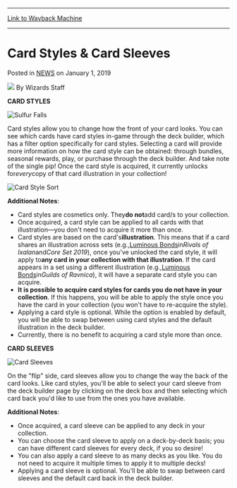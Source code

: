 
---
[Link to Wayback Machine](https://web.archive.org/web/20220627055231/https://magic.wizards.com/en/articles/archive/card-styles-card-sleeves-2019-01-01)

[_metadata_:author]:- "Wizards Staff"
[_metadata_:description]:- "Card styles allow you to change how the front of your card looks. Card sleeves allow you to change the way the back of the card looks."
[_metadata_:generator]:- "Drupal 7 (http://drupal.org)"
[_metadata_:node]:- "1472191"
[_metadata_:publish_date]:- "2019-01-01"
[_metadata_:source]:- "div-main-content"
[_metadata_:title]:- "Card Styles & Card Sleeves"
[_metadata_:wayback_capture_timestamp]:- "2022-06-27 05:52:31"
[_metadata_:wayback_raw_url]:- "https://web.archive.org/web/20220627055231id_/https://magic.wizards.com/en/articles/archive/card-styles-card-sleeves-2019-01-01"
[_metadata_:wayback_url]:- "https://magic.wizards.com/en/articles/archive/card-styles-card-sleeves-2019-01-01"
---


Card Styles & Card Sleeves
==========================



 Posted in [NEWS](/en/articles)
 on January 1, 2019 






![](https://media.magic.wizards.com/styles/auth_small/public/generic-avatar-150_380.png)
By Wizards Staff











**CARD STYLES**


![Sulfur Falls](https://media.wizards.com/2019/images/daily/57unWuZHsw.gif)


Card styles allow you to change how the front of your card looks. You can see which cards have card styles in-game through the deck builder, which has a filter option specifically for card styles. Selecting a card will provide more information on how the card style can be obtained: through bundles, seasonal rewards, play, or purchase through the deck builder. And take note of the single pip! Once the card style is acquired, it currently unlocks for*every*copy of that card illustration in your collection!


![Card Style Sort](https://media.wizards.com/2019/images/daily/O5J57Rk0hu.jpg)


**Additional Notes**:


* Card styles are cosmetics only. They**do not**add card/s to your collection.
* Once acquired, a card style can be applied to all cards with that illustration—you don't need to acquire it more than once.
* Card styles are based on the card's**illustration**. This means that if a card shares an illustration across sets (e.g.,[Luminous Bonds](https://nam03.safelinks.protection.outlook.com/?url=http%3A%2F%2Fgatherer.wizards.com%2FPages%2FCard%2FDetails.aspx%3Fmultiverseid%3D447161&data=02%7C01%7CKris.Clegg%40c.wizards.com%7C0d9b540d4594421a87fa08d72a4bd3c8%7C701edd3ec7a84789b1ce8a243620d68f%7C0%7C0%7C637024377541424572&sdata=LcNy5cokgcb2PoCWxdm8Giqir7TV527Rk03awcgp0aU%3D&reserved=0)in*Rivals of Ixalan*and*Core Set 2019*), once you've unlocked the card style, it will apply to**any card in your collection with that illustration**. If the card appears in a set using a different illustration (e.g.,[Luminous Bonds](https://nam03.safelinks.protection.outlook.com/?url=http%3A%2F%2Fgatherer.wizards.com%2FPages%2FCard%2FDetails.aspx%3Fmultiverseid%3D452771&data=02%7C01%7CKris.Clegg%40c.wizards.com%7C0d9b540d4594421a87fa08d72a4bd3c8%7C701edd3ec7a84789b1ce8a243620d68f%7C0%7C0%7C637024377541424572&sdata=5o24a1YTZ9jfIbsCd9YbTZTD8P1K9BWOzRID%2Bz8omqE%3D&reserved=0)in*Guilds of Ravnica*), it will have a separate card style you can acquire.
* **It is possible to acquire card styles for cards you do not have in your collection**. If this happens, you will be able to apply the style once you have the card in your collection (you won't have to re-acquire the style).
* Applying a card style is optional. While the option is enabled by default, you will be able to swap between using card styles and the default illustration in the deck builder.
* Currently, there is no benefit to acquiring a card style more than once.

**CARD SLEEVES**


![Card Sleeves](https://media.wizards.com/2019/images/daily/b7qj5clJHW.gif)


On the "flip" side, card sleeves allow you to change the way the back of the card looks. Like card styles, you'll be able to select your card sleeve from the deck builder page by clicking on the deck box and then selecting which card back you'd like to use from the ones you have available.


**Additional Notes**:


* Once acquired, a card sleeve can be applied to any deck in your collection.
* You can choose the card sleeve to apply on a deck-by-deck basis; you can have different card sleeves for every deck, if you so desire!
* You can also apply a card sleeve to as many decks as you like. You do not need to acquire it multiple times to apply it to multiple decks!
* Applying a card sleeve is optional. You'll be able to swap between card sleeves and the default card back in the deck builder.






